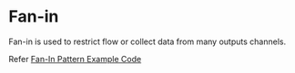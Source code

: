 # Fan-in

Fan-in is used to restrict flow or collect data from many outputs channels.

Refer [Fan-In Pattern Example Code](./main.go)